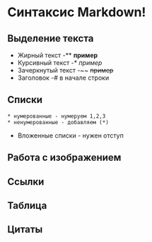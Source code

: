 # Синтаксис Markdown!

## Выделение текста
* Жирный текст -** **пример**
* Курсивный текст -* *пример* 
* Зачеркнутый текст -~~ ~~пример~~
* Заголовок -# в начале строки
## Списки
    * нумерованные - нумеруем 1,2,3
    * ненумерованные - добавляем (*)
* Вложенные списки - нужен отступ

## Работа с изображением

## Ссылки

## Таблица

## Цитаты